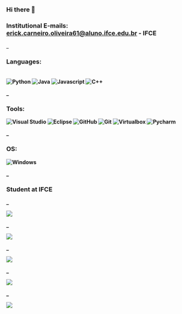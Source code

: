 ### Hi there 👋

### Institutional E-mails: erick.carneiro.oliveira61@aluno.ifce.edu.br - IFCE

_

### <b> Languages: 

<div style="diplay: inline_block"><br/>

<img align= "center" alt= "Python" src= "https://img.shields.io/badge/Python-gray?style=plastic&logo=python&logoColor=%233776AB" /> 
<img align= "center" alt= "Java" src= "https://img.shields.io/badge/Java-gray?style=plastic&logo=openjdk&logoColor=%23FFFFFF" />
<img align= "center" alt= "Javascript" src= "https://img.shields.io/badge/Javascript-gray?style=plastic&logo=javascript"/>
<img align= "center" alt= "C++" src= "https://img.shields.io/badge/C%2B%2B-gray?style=plastic&logo=cplusplus&logoColor=%2300599C" />

_

###  <b> Tools:

![ Visual Studio ](https://img.shields.io/badge/Visual%20Studio-gray?style=plastic&logo=visualstudiocode&logoColor=%23007ACC) 
![ Eclipse ](https://img.shields.io/badge/Eclipse-gray?style=plastic&logo=eclipseide&logoColor=%232C2255)
![ GitHub ](https://img.shields.io/badge/Github-gray?style=plastic&logo=github&logoColor=%23181717)
![ Git ](https://img.shields.io/badge/Git-gray?style=plastic&logo=git&logoColor=%23F05032) 
![ Virtualbox ](https://img.shields.io/badge/Virtualbox-gray?style=plastic&logo=virtualbox&logoColor=%23183A61)
![ Pycharm ](https://img.shields.io/badge/Pycharm-gray?style=plastic&logo=pycharm&logoColor=%23000000)


_

###  <b> OS:
![ Windows ](https://img.shields.io/badge/Windows-gray?style=plastic&logo=windows10&logoColor=%230078D6)  

_

### <b> Student at IFCE <b>  

_

![](http://github-profile-summary-cards.vercel.app/api/cards/profile-details?username=Asperaven&theme=transparent)

_

![](http://github-profile-summary-cards.vercel.app/api/cards/stats?username=Asperaven&theme=transparent)

_


![](http://github-profile-summary-cards.vercel.app/api/cards/profile-details?username=Asperaven&theme=transparent)

_

![](http://github-profile-summary-cards.vercel.app/api/cards/productive-time?username=Asperaven&theme=transparent&utcOffset=8)

_

![](http://github-profile-summary-cards.vercel.app/api/cards/most-commit-language?username=Asperaven&theme=transparent)
